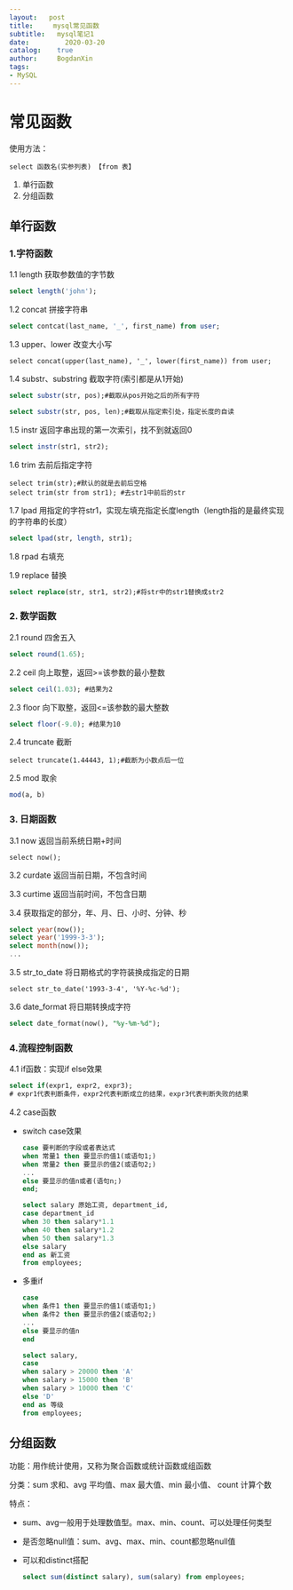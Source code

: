 ```yaml
---
layout:   post
title:     mysql常见函数
subtitle:	mysql笔记1
date:		  2020-03-20
catalog: 	true
author:		BogdanXin
tags: 			
- MySQL
---
```




# 常见函数

使用方法：

`select 函数名(实参列表) 【from 表】 ` 

1. 单行函数
2. 分组函数



## 单行函数

### 1.字符函数

1.1 length 获取参数值的字节数

```sql
select length('john');
```

1.2 concat 拼接字符串

```sql
select contcat(last_name, '_', first_name) from user;
```

1.3 upper、lower  改变大小写

```mysql
select concat(upper(last_name), '_', lower(first_name)) from user;
```

1.4 substr、substring 截取字符(索引都是从1开始)

```sql
select substr(str, pos);#截取从pos开始之后的所有字符

select substr(str, pos, len);#截取从指定索引处，指定长度的自读 
```

1.5 instr 返回字串出现的第一次索引，找不到就返回0 

```sql
select instr(str1, str2);
```

1.6 trim 去前后指定字符

```slq
select trim(str);#默认的就是去前后空格
select trim(str from str1); #去str1中前后的str
```

1.7 lpad 用指定的字符str1，实现左填充指定长度length（length指的是最终实现的字符串的长度）

```sql
select lpad(str, length, str1);
```

1.8 rpad 右填充

1.9 replace 替换

```sql
select replace(str, str1, str2);#将str中的str1替换成str2
```



### 2. 数学函数

2.1 round 四舍五入

```sql
select round(1.65);
```

2.2 ceil 向上取整，返回>=该参数的最小整数

```sql
select ceil(1.03); #结果为2
```

2.3 floor 向下取整，返回<=该参数的最大整数

```sql
select floor(-9.0); #结果为10
```

2.4 truncate  截断

```slq
select truncate(1.44443, 1);#截断为小数点后一位
```

2.5 mod 取余

```sql 
mod(a, b)
```



### 3. 日期函数

3.1 now 返回当前系统日期+时间

```slq
select now();
```

3.2 curdate 返回当前日期，不包含时间

3.3 curtime 返回当前时间，不包含日期

3.4 获取指定的部分，年、月、日、小时、分钟、秒

```sql
select year(now());
select year('1999-3-3');
select month(now());
...
```

3.5 str_to_date 将日期格式的字符装换成指定的日期

```slq
select str_to_date('1993-3-4', '%Y-%c-%d');
```

3.6 date_format 将日期转换成字符

```sql
select date_format(now(), "%y-%m-%d");
```



### 4.流程控制函数

4.1 if函数：实现if else效果

```sql
select if(expr1, expr2, expr3);
# expr1代表判断条件，expr2代表判断成立的结果，expr3代表判断失败的结果
```

4.2 case函数

* switch case效果

  ```sql
  case 要判断的字段或者表达式
  when 常量1 then 要显示的值1(或语句1;)
  when 常量2 then 要显示的值2(或语句2;)
  ...
  else 要显示的值n或者(语句n;)
  end;
  
  select salary 原始工资, department_id,
  case department_id
  when 30 then salary*1.1
  when 40 then salary*1.2
  when 50 then salary*1.3
  else salary
  end as 新工资
  from employees;
  ```

* 多重if

  ```sql
  case
  when 条件1 then 要显示的值1(或语句1;)
  when 条件2 then 要显示的值2(或语句2;)
  ...
  else 要显示的值n
  end
  
  select salary,
  case 
  when salary > 20000 then 'A'
  when salary > 15000 then 'B'
  when salary > 10000 then 'C'
  else 'D'
  end as 等级
  from employees;
  ```

  

## 分组函数

功能：用作统计使用，又称为聚合函数或统计函数或组函数

分类：sum 求和、avg 平均值、max 最大值、min 最小值、 count 计算个数

特点：

* sum、avg一般用于处理数值型。max、min、count、可以处理任何类型

* 是否忽略null值：sum、avg、max、min、count都忽略null值

* 可以和distinct搭配

  ```sql
  select sum(distinct salary), sum(salary) from employees;
  ```

